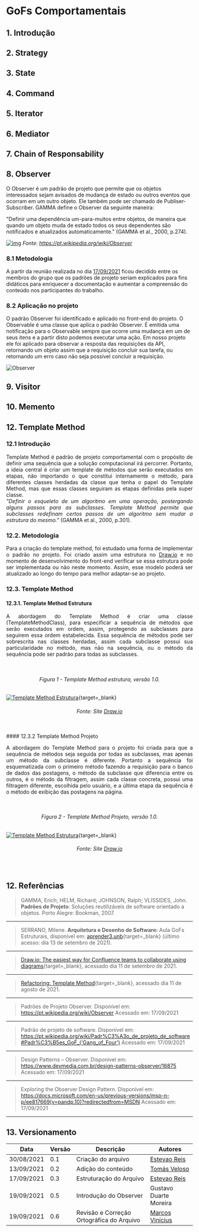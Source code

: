 # GoFs Comportamentais
 
## 1. Introdução
## 2. Strategy
## 3. State
## 4. Command
## 5. Iterator
## 6. Mediator
## 7. Chain of Responsability
## 8. Observer
 
O Observer é um padrão de projeto que permite que os objetos interessados sejam avisados de mudança de estado ou outros eventos que ocorram em um outro objeto. Ele também pode ser chamado de Publiser-Subscriber. GAMMA define o Observer da seguinte maneira:
 
"Definir uma dependência um-para-muitos entre objetos, de maneira que quando um objeto muda de estado todos os seus dependentes são notificados e atualizados automaticamente." (GAMMA et al., 2000, p.274).
 
[![img](https://upload.wikimedia.org/wikipedia/commons/8/8d/Observer.svg)](https://upload.wikimedia.org/wikipedia/commons/8/8d/Observer.svg)
_Fonte: https://pt.wikipedia.org/wiki/Observer_ 
 
### 8.1 Metodologia
 
A partir da reunião realizada no dia [17/09/2021](./atas/17-09-21.md) ficou decidido entre os membros do grupo que os padrões de projeto seriam explicados para fins didáticos para enriquecer a documentação e aumentar a compreensão do conteúdo nos participantes do trabalho.
 
### 8.2 Aplicação no projeto
 
O padrão Observer foi identificado e aplicado no front-end do projeto. O Observable é uma classe que aplica o padrão Observer. É emitida uma notificação para o Observable sempre que ocorre uma mudança em um de seus itens e a partir disto podemos executar uma ação. Em nosso projeto ele foi aplicado para observar a resposta das requisições da API, retornando um objeto assim que a requisição concluir sua tarefa, ou retornando um erro caso não seja possível concluir a requisição.
 
![Observer](./img/gof-observe.png)
 
## 9. Visitor
## 10. Memento
## 12. Template Method
### 12.1 Introdução
 
<p align = "justify"> Template Method é padrão de projeto comportamental com o propósito de definir uma sequência que a solução computacional irá percorrer. Portanto, a ideia central é criar um template de métodos que serão executados em etapas, não importando o que constitui internamente o método, para diferentes classes herdadas da classe que tenha o papel do Template Method, mas que essas classes seguiram as etapas definidas pela super classe. </br>
<cite>"Definir o esqueleto de um algoritmo em uma operação, postergando alguns passos para
as subclasses. Template Method permite que subclasses redefinam certos passos de um
algoritmo sem mudar a estrutura do mesmo."</cite> (GAMMA et al., 2000, p.301).</p>
 
### 12.2. Metodologia
 
<p align = "justify"> Para a criação do template method, foi estudado uma forma de implementar o padrão no projeto. Foi criado assim uma estrutura no <a href="https://app.diagrams.net/" target="_blank">Draw.io</a> e no momento de desenvolvimento do front-end verificar se essa estrutura pode ser implementada ou não neste momento. Assim, esse modelo poderá ser atualizado ao longo do tempo para melhor adaptar-se ao projeto.</p>
 
### 12.3. Template Method
 
#### 12.3.1. Template Method Estrutura
 
<p align = "justify"> A abordagem do Template Method é criar uma classe (TemplateMethodClass), para especificar a sequência de métodos que serão executados em ordem, assim, protegendo as subclasses para seguirem essa ordem estabelecida. Essa sequência de métodos pode ser sobrescrita nas classes herdadas, assim cada subclasse possui sua particularidade no método, mas não na sequência, ou o método da sequência pode ser padrão para todas as subclasses. </p></br>
 
<h6 align = "center">Figura 1 - Template Method estrutura, versão 1.0.</h6>
 
[![Template Method Estrutura](./img/exemplo_TemplateMethod1.png)](./img/exemplo_TemplateMethod1.png){target=\_blank}
 
<h6 align = "center">Fonte: Site <a href="https://app.diagrams.net/" target="_blank">Draw.io</a></h6></br>
#### 12.3.2 Template Method Projeto
 
<p align = "justify"> A abordagem do Template Method para o projeto foi criada para que a sequência de métodos seja seguida por todas as subclasses, mas apenas um método da subclasse é diferente. Portanto a sequência foi esquematizada com o primeiro método fazendo a requisição para o banco de dados das postagens, o método da subclasse que diferencia entre os outros, é o método da filtragem, assim cada classe concreta, possui uma filtragem diferente, escolhida pelo usuário, e a última etapa da sequência é o método de exibição das postagens na página. </p></br>
 
<h6 align = "center">Figura 2 - Template Method Projeto, versão 1.0.</h6>
 
[![Template Method Estrutura](./img/projeto_template.png)](./img/projeto_template.png){target=\_blank}
 
<h6 align = "center">Fonte: Site <a href="https://app.diagrams.net/" target="_blank">Draw.io</a></h6></br>
 
## 12. Referências
 
> GAMMA, Erich; HELM, Richard; JOHNSON, Ralph; VLISSIDES, John. **Padrões de Projeto**: Soluções reutilizáveis de software orientado a objetos. Porto Alegre: Bookman, 2007.
 
---
 
> SERRANO, Milene. **Arquitetura e Desenho de Software:** Aula GoFs Estruturais, disponível em: [aprender3.unb](https://aprender3.unb.br/pluginfile.php/897143/mod_label/intro/Arquitetura%20e%20Desenho%20de%20Software%20-%20Aula%20GoFs%20Estruturais%20-%20Profa.%20Milene.pdf){target=\_blank} (último acesso: dia 13 de setembro de 2021).
 
---
 
> [Draw.io: The easiest way for Confluence teams to collaborate using diagrams](https://drawio-app.com/){target=\_blank}, acessado dia 11 de setembro de 2021.
 
---
 
> [Refactoring: Template Method](https://www.figma.com){target=\_blank}, acessado dia 11 de agosto de 2021.
 
---
 
> Padrões de Projeto Observer. Disponível em: <https://pt.wikipedia.org/wiki/Observer> Acessado em: 17/09/2021
 
---
 
> Padrão de projeto de software. Disponível em: <https://pt.wikipedia.org/wiki/Padr%C3%A3o_de_projeto_de_software#Padr%C3%B5es_GoF_('Gang_of_Four')> Acessado em: 17/09/2021
 
---
 
> Design Patterns – Observer. Disponível em: <https://www.devmedia.com.br/design-patterns-observer/16875> Acessado em: 17/09/2021
 
---
 
> Exploring the Observer Design Pattern. Disponível em: <https://docs.microsoft.com/en-us/previous-versions/msp-n-p/ee817669(v=pandp.10)?redirectedfrom=MSDN> Acessado em: 17/09/2021
 
---
 
## 13. Versionamento
 
| Data       | Versão | Descrição         | Autores       |
| ---------- | ------ | ----------------- | ------------- |
| 30/08/2021 | 0.1    | Criação do arquivo| [Estevao Reis](https://github.com/estevaoreis25)  |
| 13/09/2021 |  0.2   | Adição do conteúdo | [Tomás Veloso](https://github.com/tomasvelos0) |
| 17/09/2021 | 0.3   | Estruturação do Arquivo| [Estevao Reis](https://github.com/estevaoreis25) |
| 19/09/2021 | 0.5   | Introdução do Observer| Gustavo Duarte Moreira|
| 19/09/2021 | 0.6   | Revisão e Correção Ortográfica do Arquivo| [Marcos Vinícius](https://github.com/marcos-mv)|